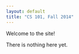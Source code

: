 ```yaml
---
layout: default
title: "CS 101, Fall 2014"
---
```


Welcome to the site!

There is nothing here yet.
